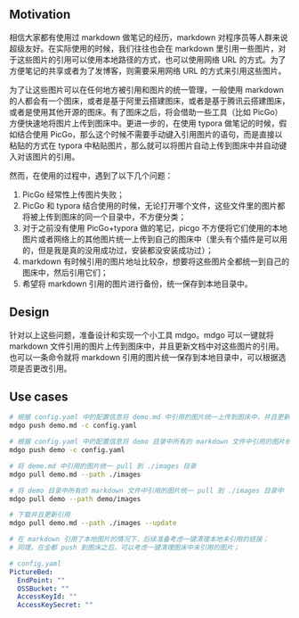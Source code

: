 ## Motivation

相信大家都有使用过 markdown 做笔记的经历，markdown 对程序员等人群来说超级友好。在实际使用的时候，我们往往也会在 markdown 里引用一些图片，对于这些图片的引用可以使用本地路径的方式，也可以使用网络 URL 的方式。为了方便笔记的共享或者为了发博客，则需要采用网络 URL 的方式来引用这些图片。

为了让这些图片可以在任何地方被引用和图片的统一管理，一般使用 markdown 的人都会有一个图床，或者是基于阿里云搭建图床，或者是基于腾讯云搭建图床，或者是使用其他开源的图床。有了图床之后，将会借助一些工具（比如 PicGo）方便快速地将图片上传到图床中。更进一步的，在使用 typora 做笔记的时候，假如结合使用 PicGo，那么这个时候不需要手动键入引用图片的语句，而是直接以粘贴的方式在 typora 中粘贴图片，那么就可以将图片自动上传到图床中并自动键入对该图片的引用。

然而，在使用的过程中，遇到了以下几个问题：
1. PicGo 经常性上传图片失败；
2. PicGo 和 typora 结合使用的时候，无论打开哪个文件，这些文件里的图片都将被上传到图床的同一个目录中，不方便分类；
3. 对于之前没有使用 PicGo+typora 做的笔记，picgo 不方便将它们使用的本地图片或者网络上的其他图片统一上传到自己的图床中（里头有个插件是可以用的，但是我是真的没用成功过，安装都没安装成功过）；
4. markdown 有时候引用的图片地址比较杂，想要将这些图片全都统一到自己的图床中，然后引用它们；
5. 希望将 markdown 引用的图片进行备份，统一保存到本地目录中。

## Design
针对以上这些问题，准备设计和实现一个小工具 mdgo。mdgo 可以一键就将 markdown 文件引用的图片上传到图床中，并且更新文档中对这些图片的引用。也可以一条命令就将 markdown 引用的图片统一保存到本地目录中，可以根据选项是否更改引用。

## Use cases
```bash
# 根据 config.yaml 中的配置信息将 demo.md 中引用的图片统一上传到图床中，并且更新文档中对图片的引用为图床中的 URL
mdgo push demo.md -c config.yaml

# 根据 config.yaml 中的配置信息将 demo 目录中所有的 markdown 文件中引用的图片统一上传到图床中，并且更新文档中对图片的引用为图床中的 URL
mdgo push demo -c config.yaml 

# 将 deme.md 中引用的图片统一 pull 到 ./images 目录
mdgo pull demo.md --path ./images

# 将 demo 目录中所有的 markdown 文件中引用的图片统一 pull 到 ./images 目录中
mdgo pull demo --path demo/images

# 下载并且更新引用
mdgo pull demo.md --path ./images --update

# 在 markdown 引用了本地图片的情况下，后续准备考虑一键清理本地未引用的链接；
# 同理，在全都 push 到图床之后，可以考虑一键清理图床中未引用的图片；
```

```yaml
# config.yaml
PictureBed: 
  EndPoint: ""
  OSSBucket: ""
  AccessKeyId: ""
  AccessKeySecret: ""
```

